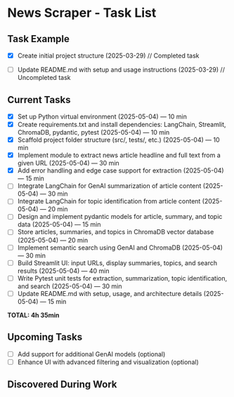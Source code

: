 # News Scraper - Task List

## Task Example
- [x] Create initial project structure (2025-03-29) // Completed task
- [ ] Update README.md with setup and usage instructions (2025-03-29) // Uncompleted task


## Current Tasks
- [x] Set up Python virtual environment (2025-05-04) — 10 min
- [x] Create requirements.txt and install dependencies: LangChain, Streamlit, ChromaDB, pydantic, pytest (2025-05-04) — 10 min
- [x] Scaffold project folder structure (src/, tests/, etc.) (2025-05-04) — 10 min
- [x] Implement module to extract news article headline and full text from a given URL (2025-05-04) — 30 min
- [x] Add error handling and edge case support for extraction (2025-05-04) — 15 min
- [ ] Integrate LangChain for GenAI summarization of article content (2025-05-04) — 30 min
- [ ] Integrate LangChain for topic identification from article content (2025-05-04) — 20 min
- [ ] Design and implement pydantic models for article, summary, and topic data (2025-05-04) — 15 min
- [ ] Store articles, summaries, and topics in ChromaDB vector database (2025-05-04) — 20 min
- [ ] Implement semantic search using GenAI and ChromaDB (2025-05-04) — 30 min
- [ ] Build Streamlit UI: input URLs, display summaries, topics, and search results (2025-05-04) — 40 min
- [ ] Write Pytest unit tests for extraction, summarization, topic identification, and search (2025-05-04) — 30 min
- [ ] Update README.md with setup, usage, and architecture details (2025-05-04) — 15 min

**TOTAL: 4h 35min**

## Upcoming Tasks
- [ ] Add support for additional GenAI models (optional)
- [ ] Enhance UI with advanced filtering and visualization (optional)

## Discovered During Work
